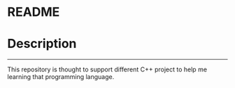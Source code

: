 # README

<!-- ------------------------------------------------------------------------------- -->

# Description

-------------------------------------------------------------------------------

This repository is thought to support different C++ project to help me learning 
that programming language.

